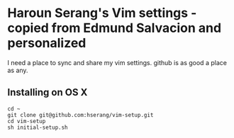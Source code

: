 Haroun Serang's Vim settings - copied from Edmund Salvacion and personalized
=======================
I need a place to sync and share my vim settings. github is as good a place as any.


Installing on OS X
------------------

    cd ~
    git clone git@github.com:hserang/vim-setup.git
    cd vim-setup
    sh initial-setup.sh
